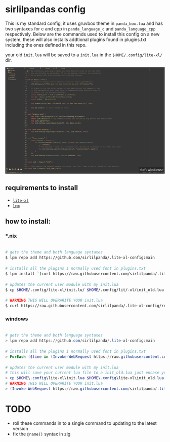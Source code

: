 # sirlilpandas config

This is my standard config, it uses gruvbox theme in `panda_box.lua` and has two syntaxes for c and cpp in 
`panda_language_c` and `panda_language_cpp` respectively. Below are the commands used to install this config
on a new system, these will also installs addtional plugins found in plugins.txt including the ones defined
in this repo.

your old `init.lua` will be saved to a `init.lua` in the `$HOME/.config/lite-xl/` dir.

![alt text](ref.png)

## requirements to install

- [`lite-xl`](https://lite-xl.com/)
- [`lpm`](https://github.com/lite-xl/lite-xl-plugin-manager)

## how to install:

### *.nix
```sh

# gets the theme and both language syntaxes
$ lpm repo add https://github.com/sirlilpanda/.lite-xl-config:main

# installs all the plugins i normally used font in plugins.txt
$ lpm install `(curl https://raw.githubusercontent.com/sirlilpanda/.lite-xl-config/refs/heads/main/plugins.txt)`

# updates the current user module with my init.lua 
$ cp $HOME/.config/lite-xl/init.lu/ $HOME/.config/lit/-xl/init_old.lua

# WARNING THIS WILL OVERWRITE YOUR init.lua
$ curl https://raw.githubusercontent.com/sirlilpanda/.lite-xl-config/refs/heads/main/init.lua > $HOME/.config/lite-xl/init.lua

```

### windows
```powershell

# gets the theme and both language syntaxes
> lpm repo add https://github.com/sirlilpanda/.lite-xl-config:main

# installs all the plugins i normally used font in plugins.txt
> ForEach ($line in (Invoke-WebRequest https://raw.githubusercontent.com/sirlilpanda/.lite-xl-config/refs/heads/main/plugins.txt | Select-Object -Expand Content).split()){ lpm install $line}

# updates the current user module with my init.lua 
# this will save your current lua file to a init_old.lua just encase you still need it
> cp $HOME\.config\lite-xl\init.lua $HOME\.config\lite-xl\init_old.lua
# WARNING THIS WILL OVERWRITE YOUR init.lua
> (Invoke-WebRequest https://raw.githubusercontent.com/sirlilpanda/.lite-xl-config/refs/heads/main/init.lua | Select-Object -Expand Content) > $HOME\.config\lite-xl\init.lua
```


# TODO
- roll these commands in to a single command to updating to the latest version
- fix the `@name()` syntax in zig 
